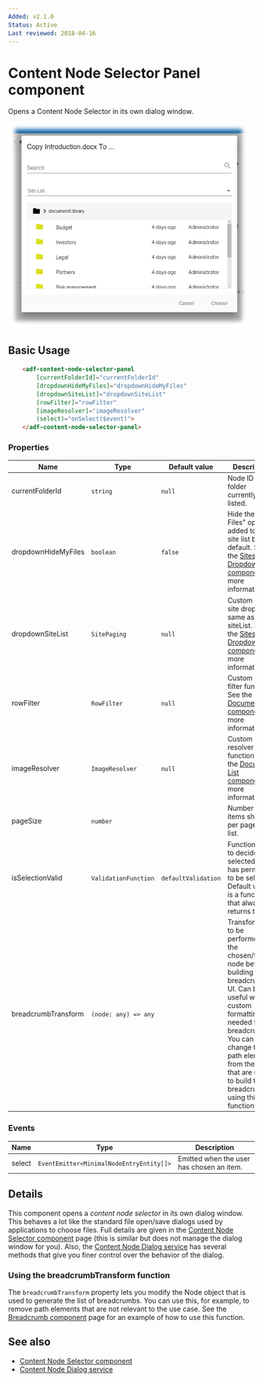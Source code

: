 ```yaml
---
Added: v2.1.0
Status: Active
Last reviewed: 2018-04-16
---
```


# Content Node Selector Panel component

Opens a Content Node Selector in its own dialog window.

![Content Node Selector screenshot](../docassets/images/ContentNodeSelector.png)

## Basic Usage

```html
    <adf-content-node-selector-panel
        [currentFolderId]="currentFolderId"
        [dropdownHideMyFiles]="dropdownHideMyFiles"
        [dropdownSiteList]="dropdownSiteList"
        [rowFilter]="rowFilter"
        [imageResolver]="imageResolver"
        (select)="onSelect($event)">
    </adf-content-node-selector-panel>
```

### Properties

| Name | Type | Default value | Description |
| ---- | ---- | ------------- | ----------- |
| currentFolderId | `string` | `null` | Node ID of the folder currently listed.  |
| dropdownHideMyFiles | `boolean` | `false` | Hide the "My Files" option added to the site list by default. See the [Sites Dropdown component](sites-dropdown.component.md) for more information. |
| dropdownSiteList | `SitePaging` | `null` | Custom site for site dropdown same as siteList. See the [Sites Dropdown component](sites-dropdown.component.md) for more information. |
| rowFilter | `RowFilter` | `null` | Custom row filter function. See the [Document List component](document-list.component.md#custom-row-filter) for more information. |
| imageResolver | `ImageResolver` | `null` | Custom image resolver function. See the [Document List component](document-list.component.md#custom-row-filter) for more information.  |
| pageSize | `number` |  | Number of items shown per page in the list.  |
| isSelectionValid | `ValidationFunction` | `defaultValidation` | Function used to decide if the selected node has permission to be selected. Default value is a function that always returns true. |
| breadcrumbTransform | `(node: any) => any` |  | Transformation to be performed on the chosen/folder node before building the breadcrumb UI. Can be useful when custom formatting is needed for the breadcrumb. You can change the path elements from the node that are used to build the breadcrumb using this function. |

### Events

| Name | Type | Description |
| ---- | ---- | ----------- |
| select | `EventEmitter<MinimalNodeEntryEntity[]>` | Emitted when the user has chosen an item.  |

## Details

This component opens a _content node selector_ in its own dialog window. This behaves a lot like the
standard file open/save dialogs used by applications to choose files. Full details are given in the
[Content Node Selector component](content-node-selector.component.md) page (this is similar but does
not manage the dialog window for you). Also, the
[Content Node Dialog service](content-node-dialog.service.md) has several methods that give you
finer control over the behavior of the dialog.

### Using the breadcrumbTransform function

The `breadcrumbTransform` property lets you modify the Node object that is used to generate the
list of breadcrumbs. You can use this, for example, to remove path elements that are not
relevant to the use case. See the [Breadcrumb component](breadcrumb.component.md) page for an
example of how to use this function.

## See also

-   [Content Node Selector component](content-node-selector.component.md)
-   [Content Node Dialog service](content-node-dialog.service.md)
